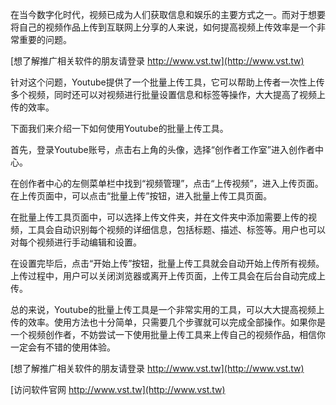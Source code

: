 在当今数字化时代，视频已成为人们获取信息和娱乐的主要方式之一。而对于想要将自己的视频作品上传到互联网上分享的人来说，如何提高视频上传效率是一个非常重要的问题。

[想了解推广相关软件的朋友请登录 http://www.vst.tw](http://www.vst.tw)

针对这个问题，Youtube提供了一个批量上传工具，它可以帮助上传者一次性上传多个视频，同时还可以对视频进行批量设置信息和标签等操作，大大提高了视频上传的效率。

下面我们来介绍一下如何使用Youtube的批量上传工具。

首先，登录Youtube账号，点击右上角的头像，选择“创作者工作室”进入创作者中心。

在创作者中心的左侧菜单栏中找到“视频管理”，点击“上传视频”，进入上传页面。在上传页面中，可以点击“批量上传”按钮，进入批量上传工具页面。

在批量上传工具页面中，可以选择上传文件夹，并在文件夹中添加需要上传的视频，工具会自动识别每个视频的详细信息，包括标题、描述、标签等。用户也可以对每个视频进行手动编辑和设置。

在设置完毕后，点击“开始上传”按钮，批量上传工具就会自动开始上传所有视频。上传过程中，用户可以关闭浏览器或离开上传页面，上传工具会在后台自动完成上传。

总的来说，Youtube的批量上传工具是一个非常实用的工具，可以大大提高视频上传的效率。使用方法也十分简单，只需要几个步骤就可以完成全部操作。如果你是一个视频创作者，不妨尝试一下使用批量上传工具来上传自己的视频作品，相信你一定会有不错的使用体验。

[想了解推广相关软件的朋友请登录 http://www.vst.tw](http://www.vst.tw)


[访问软件官网 http://www.vst.tw](http://www.vst.tw)
